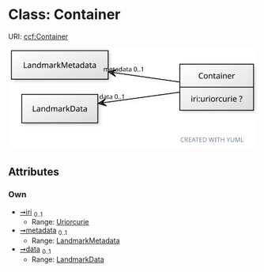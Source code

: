 
# Class: Container



URI: [ccf:Container](http://purl.org/ccf/Container)


[![img](images/Container.svg)](images/Container.svg)

## Attributes


### Own

 * [➞iri](container__iri.md)  <sub>0..1</sub>
     * Range: [Uriorcurie](types/Uriorcurie.md)
 * [➞metadata](container__metadata.md)  <sub>0..1</sub>
     * Range: [LandmarkMetadata](LandmarkMetadata.md)
 * [➞data](container__data.md)  <sub>0..1</sub>
     * Range: [LandmarkData](LandmarkData.md)

